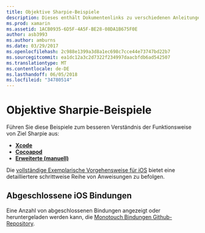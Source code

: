 ```yaml
---
title: Objektive Sharpie-Beispiele
description: Dieses enthält Dokumentenlinks zu verschiedenen Anleitungen, die beschreiben, wie die Ziel-Sharpie-Tool verwenden, die zum Automatisieren der Erstellung von C#-Bindungen für Objective-C-Code verwendet wird.
ms.prod: xamarin
ms.assetid: 1ACB0935-6D5F-4A5F-BE28-08DA1B675F0E
author: asb3993
ms.author: amburns
ms.date: 03/29/2017
ms.openlocfilehash: 2c988e1399a3d8a1ec698c7cce44e73747bd22b7
ms.sourcegitcommit: ea1dc12a3c2d7322f234997daacbfdb6ad542507
ms.translationtype: MT
ms.contentlocale: de-DE
ms.lasthandoff: 06/05/2018
ms.locfileid: "34780514"
---
```

# <a name="objective-sharpie-examples"></a>Objektive Sharpie-Beispiele

Führen Sie diese Beispiele zum besseren Verständnis der Funktionsweise von Ziel Sharpie aus:

- [**Xcode**](xcode.md)
- [**Cocoapod**](cocoapod.md)
- [**Erweiterte (manuell)**](advanced.md)

Die [vollständige Exemplarische Vorgehensweise für iOS](~/ios/platform/binding-objective-c/walkthrough.md) bietet eine detailliertere schrittweise Reihe von Anweisungen zu befolgen.

## <a name="completed-ios-bindings"></a>Abgeschlossene iOS Bindungen

Eine Anzahl von abgeschlossenen Bindungen angezeigt oder heruntergeladen werden kann, die [Monotouch Bindungen Github-Repository](https://github.com/mono/monotouch-bindings/).

